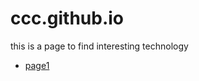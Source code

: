 # ccc.github.io
this is a page to find interesting technology
* [page1]([https://github.com/onevcat/Kingfisher/wiki/Getting-Started-with-Kingfisher](https://github.com/Kalaser/ccc.github.io/blob/main/page1.md))
